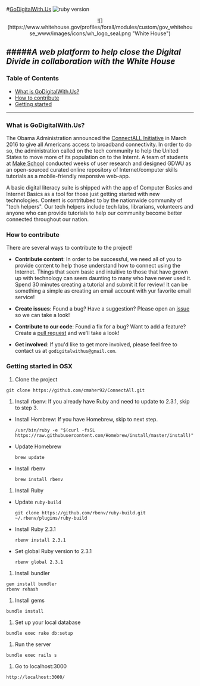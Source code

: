 #[GoDigitalWith.Us](http://www.godigitalwith.us/)
![ruby version](https://img.shields.io/badge/ruby-2.3.1-brightgreen.svg)

<center>
  ![](https://www.whitehouse.gov/profiles/forall/modules/custom/gov_whitehouse_www/images/icons/wh_logo_seal.png "White House")
</center>

#####*A web platform to help close the Digital Divide in collaboration with the White House*
---

### Table of Contents
* [What is GoDigitalWith.Us?](#what-is-godigitalwith.us?)
* [How to contribute](#how-to-contribute)
* [Getting started](#getting-started-in-osx)

---

### What is GoDigitalWith.Us?
The Obama Administration announced the [ConnectALL Initiative](http://make.sc/whitehouse) in March 2016 to give all Americans access to broadband connectivity. In order to do so, the administration called on the tech community to help the United States to move more of its population on to the Internt. A team of students at [Make School](https://www.makeschool.com/founding-class) conducted weeks of user research and designed GDWU as an open-sourced curated online repository of Internet/computer skills tutorials as a mobile-friendly responsive web-app.

A basic digital literacy suite is shipped with the app of Computer Basics and Internet Basics as a tool for those just getting started with new technologies. Content is contritubed to by the nationwide community of "tech helpers". Our tech helpers include tech labs, librarians, volunteers and anyone who can provide tutorials to help our community become better connected throughout our nation.

### How to contribute
There are several ways to contribute to the project!

* **Contribute content**: In order to be successful, we need all of you to provide content to help those understand how to connect using the Internet. Things that seem basic and intuitive to those that have grown up with technology can seem daunting to many who have never used it. Spend 30 minutes creating a tutorial and submit it for review! It can be something a simple as creating an email account with yur favorite email service!

* **Create issues**: Found a bug? Have a suggestion? Please open an [issue](https://github.com/cmaher92/ConnectAll/issues) so we can take a look!

* **Contribute to our code**: Found a fix for a bug? Want to add a feature? Create a [pull request](https://github.com/cmaher92/ConnectAll/pulls) and we'll take a look!

* **Get involved**: If you'd like to get more involved, please feel free to contact us at `godigitalwithus@gmail.com`.

### Getting started in OSX
1. Clone the project

  ```
  git clone https://github.com/cmaher92/ConnectAll.git
  ```

1. Install rbenv: If you already have Ruby and need to update to 2.3.1, skip to step 3.
  * Install Hombrew: If you have Homebrew, skip to next step.

    ```
    /usr/bin/ruby -e "$(curl -fsSL https://raw.githubusercontent.com/Homebrew/install/master/install)"
    ```

  * Update Homebrew

    ```
    brew update
    ```

  * Install rbenv

    ```
    brew install rbenv
    ```

1. Install Ruby
  * Update `ruby-build`

    ```
    git clone https://github.com/rbenv/ruby-build.git ~/.rbenv/plugins/ruby-build
    ```

  * Install Ruby 2.3.1

    ```
    rbenv install 2.3.1
    ```

  * Set global Ruby version to 2.3.1

    ```
    rbenv global 2.3.1
    ```

1. Install bundler

  ```
  gem install bundler
  rbenv rehash
  ```

1. Install gems

  ```
  bundle install
  ```

1. Set up your local database

  ```
  bundle exec rake db:setup
  ```

1. Run the server

  ```
  bundle exec rails s
  ```

1. Go to localhost:3000

  ```
  http://localhost:3000/
  ```
